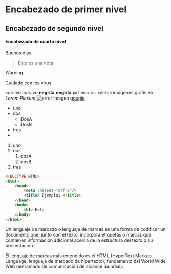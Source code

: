 # Encabezado de primer nivel
## Encabezado de segundo nivel
#### Encabezado de cuarto nivel
Buenos dias
> Esto es una nota

> [!WARNING]
> Cuidado con los virus

*cursiva*
_cursiva_
**negrita**
__negrita__
`palabra de código`
imagenes gratis en *Lorem Picsum*
![error imagen](https://www.purina.es/sites/default/files/2021-12/Welcoming_teaser.jpg)
[google](https://www.google.es)
* uno
* dos
    * DosA
    * DosB
* tres
*
1. uno
2. dos
   1. dosA
   2. dosB
3. tres

```html
<!DOCTYPE HTML>
<html>
    <head>
        <meta charset="utf-8"/>
        <title> Ejemplo1 </title>
    </head>
    <body>
        <h1> Hola
    </body>
</html>
```

Un lenguaje de marcado o lenguaje de marcas es una forma de codificar un documento que, junto con el texto, incorpora etiquetas o marcas que contienen información adicional acerca de la estructura del texto o su presentación.

El lenguaje de marcas más extendido es el HTML (HyperText Markup Language, lenguaje de marcado de hipertexto), fundamento del World Wide Web (entramado de comunicación de alcance mundial).
